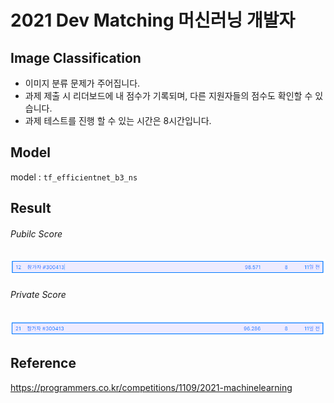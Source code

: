 # 2021 Dev Matching 머신러닝 개발자

## Image Classification

- 이미지 분류 문제가 주어집니다.
- 과제 제출 시 리더보드에 내 점수가 기록되며, 다른 지원자들의 점수도 확인할 수 있습니다.
- 과제 테스트를 진행 할 수 있는 시간은 8시간입니다.

## Model

model : `tf_efficientnet_b3_ns`

## Result

###### Pubilc Score

![](image/README/1622742615692.png)

###### Private Score

![](image/README/1622742749876.png)

## Reference

https://programmers.co.kr/competitions/1109/2021-machinelearning
